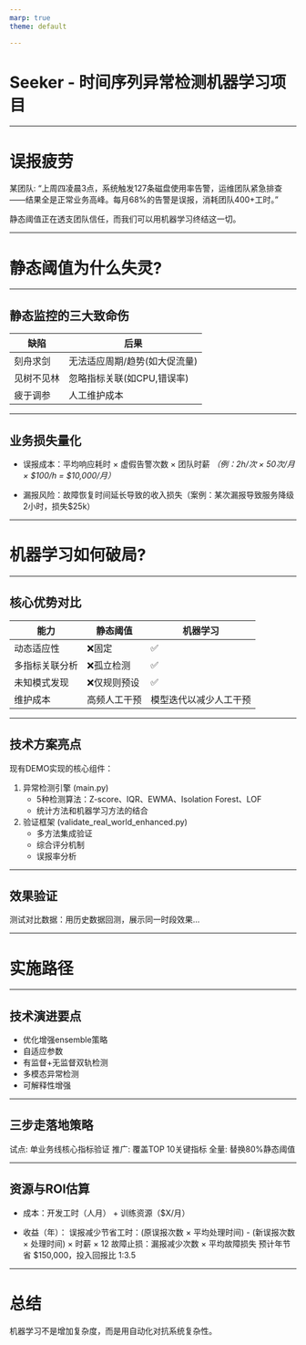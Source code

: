 ```yaml
---
marp: true
theme: default

---
```

<!-- 此文档用于生成slide, `Marp for VS Code` -->
# Seeker - 时间序列异常检测机器学习项目

---

# 误报疲劳

某团队: “上周四凌晨3点，系统触发127条磁盘使用率告警，运维团队紧急排查——结果全是正常业务高峰。每月68%的告警是误报，消耗团队400+工时。”

静态阈值正在透支团队信任，而我们可以用机器学习终结这一切。

---

# 静态阈值为什么失灵?

---
## 静态监控的三大致命伤
| 缺陷       | 后果                          |
| ---------- | ----------------------------- |
| 刻舟求剑   | 无法适应周期/趋势(如大促流量) |
| 见树不见林 | 忽略指标关联(如CPU,错误率)    |
| 疲于调参   | 人工维护成本                  |

---
## 业务损失量化
- 误报成本：平均响应耗时 × 虚假告警次数 × 团队时薪
*（例：2h/次 × 50次/月 × $100/h = $10,000/月）*

- 漏报风险：故障恢复时间延长导致的收入损失（案例：某次漏报导致服务降级2小时，损失$25k）

---

# 机器学习如何破局?

---
## 核心优势对比
| 能力           | 静态阈值     | 机器学习               |
| -------------- | ------------ | ---------------------- |
| 动态适应性     | ❌固定        | ✅                      |
| 多指标关联分析 | ❌孤立检测    | ✅                      |
| 未知模式发现   | ❌仅规则预设  | ✅                      |
| 维护成本       | 高频人工干预 | 模型迭代以减少人工干预 |

---
## 技术方案亮点
现有DEMO实现的核心组件：

1. 异常检测引擎 (main.py)
    - 5种检测算法：Z-score、IQR、EWMA、Isolation Forest、LOF
    - 统计方法和机器学习方法的结合
1. 验证框架 (validate_real_world_enhanced.py)
    - 多方法集成验证
    - 综合评分机制
    - 误报率分析

---
## 效果验证
测试对比数据：用历史数据回测，展示同一时段效果...

---
# 实施路径
---
## 技术演进要点
- 优化增强ensemble策略
- 自适应参数
- 有监督+无监督双轨检测
- 多模态异常检测
- 可解释性增强

---
## 三步走落地策略
试点: 单业务线核心指标验证
推广: 覆盖TOP 10关键指标
全量: 替换80%静态阈值

---
## 资源与ROI估算
- 成本：开发工时（人月） + 训练资源（$X/月）

- 收益（年）：
    误报减少节省工时：(原误报次数 × 平均处理时间) - (新误报次数 × 处理时间) × 时薪 × 12
    故障止损：漏报减少次数 × 平均故障损失
    预计年节省 $150,000，投入回报比 1:3.5

---
# 总结
机器学习不是增加复杂度，而是用自动化对抗系统复杂性。
